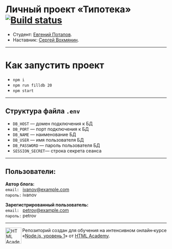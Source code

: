 # Личный проект «Типотека» [![Build status][travis-image]][travis-url]

* Студент: [Евгений Потапов](https://up.htmlacademy.ru/nodejs/3/user/1313957).
* Наставник: [Сергей Вохмянин](https://htmlacademy.ru/profile/id530823).

---

# Как запустить проект

- `npm i`
- `npm run filldb 20`
- `npm start`

---

## Структура файла `.env`

- `DB_HOST` — домен подключения к БД
- `DB_PORT` — порт подключения к БД
- `DB_NAME` — наименование БД
- `DB_USER` — имя пользователя БД
- `DB_PASSWORD` — пароль пользователя БД
- `SESSION_SECRET`— строка секрета сеанса

---

## Пользователи:

**Автор блога:**  
`email: ` ivanov@example.com  
`пароль:` ivanov

**Зарегистрированный пользователь:**  
`email: ` petrov@example.com  
`пароль:` petrov

---

<a href="https://htmlacademy.ru/intensive/ecmascript"><img align="left" width="50" height="50" title="HTML Academy" src="https://up.htmlacademy.ru/static/img/intensive/ecmascript/logo-for-github.svg"></a>

Репозиторий создан для обучения на интенсивном онлайн‑курсе «[Node.js, уровень 1](https://htmlacademy.ru/intensive/nodejs)» от [HTML Academy](https://htmlacademy.ru).

[travis-image]: https://travis-ci.com/htmlacademy-nodejs/1313957-typoteka-3.svg?branch=master
[travis-url]: https://travis-ci.com/htmlacademy-nodejs/1313957-typoteka-3
